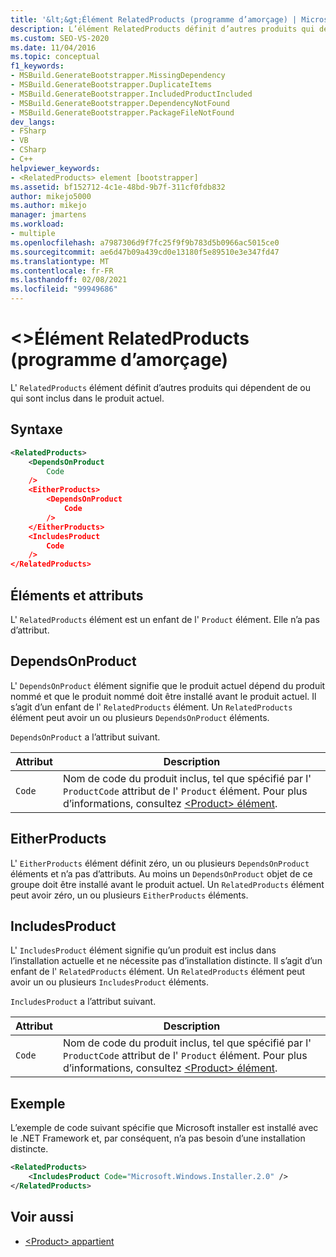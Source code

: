 ```yaml
---
title: '&lt;&gt;Élément RelatedProducts (programme d’amorçage) | Microsoft Docs'
description: L’élément RelatedProducts définit d’autres produits qui dépendent de ou sont inclus dans le produit actuel.
ms.custom: SEO-VS-2020
ms.date: 11/04/2016
ms.topic: conceptual
f1_keywords:
- MSBuild.GenerateBootstrapper.MissingDependency
- MSBuild.GenerateBootstrapper.DuplicateItems
- MSBuild.GenerateBootstrapper.IncludedProductIncluded
- MSBuild.GenerateBootstrapper.DependencyNotFound
- MSBuild.GenerateBootstrapper.PackageFileNotFound
dev_langs:
- FSharp
- VB
- CSharp
- C++
helpviewer_keywords:
- <RelatedProducts> element [bootstrapper]
ms.assetid: bf152712-4c1e-48bd-9b7f-311cf0fdb832
author: mikejo5000
ms.author: mikejo
manager: jmartens
ms.workload:
- multiple
ms.openlocfilehash: a7987306d9f7fc25f9f9b783d5b0966ac5015ce0
ms.sourcegitcommit: ae6d47b09a439cd0e13180f5e89510e3e347fd47
ms.translationtype: MT
ms.contentlocale: fr-FR
ms.lasthandoff: 02/08/2021
ms.locfileid: "99949686"
---
```

# <a name="ltrelatedproductsgt-element-bootstrapper"></a>&lt;&gt;Élément RelatedProducts (programme d’amorçage)
L' `RelatedProducts` élément définit d’autres produits qui dépendent de ou qui sont inclus dans le produit actuel.

## <a name="syntax"></a>Syntaxe

```xml
<RelatedProducts>
    <DependsOnProduct
        Code
    />
    <EitherProducts>
        <DependsOnProduct
            Code
        />
    </EitherProducts>
    <IncludesProduct
        Code
    />
</RelatedProducts>
```

## <a name="elements-and-attributes"></a>Éléments et attributs
 L' `RelatedProducts` élément est un enfant de l' `Product` élément. Elle n’a pas d’attribut.

## <a name="dependsonproduct"></a>DependsOnProduct
 L' `DependsOnProduct` élément signifie que le produit actuel dépend du produit nommé et que le produit nommé doit être installé avant le produit actuel. Il s’agit d’un enfant de l' `RelatedProducts` élément. Un `RelatedProducts` élément peut avoir un ou plusieurs `DependsOnProduct` éléments.

 `DependsOnProduct` a l’attribut suivant.

|Attribut|Description|
|---------------|-----------------|
|`Code`|Nom de code du produit inclus, tel que spécifié par l' `ProductCode` attribut de l' `Product` élément. Pour plus d’informations, consultez [ \<Product> élément](../deployment/product-element-bootstrapper.md).|

## <a name="eitherproducts"></a>EitherProducts
 L' `EitherProducts` élément définit zéro, un ou plusieurs `DependsOnProduct` éléments et n’a pas d’attributs. Au moins un `DependsOnProduct` objet de ce groupe doit être installé avant le produit actuel. Un `RelatedProducts` élément peut avoir zéro, un ou plusieurs `EitherProducts` éléments.

## <a name="includesproduct"></a>IncludesProduct
 L' `IncludesProduct` élément signifie qu’un produit est inclus dans l’installation actuelle et ne nécessite pas d’installation distincte. Il s’agit d’un enfant de l' `RelatedProducts` élément. Un `RelatedProducts` élément peut avoir un ou plusieurs `IncludesProduct` éléments.

 `IncludesProduct` a l’attribut suivant.

|Attribut|Description|
|---------------|-----------------|
|`Code`|Nom de code du produit inclus, tel que spécifié par l' `ProductCode` attribut de l' `Product` élément. Pour plus d’informations, consultez [ \<Product> élément](../deployment/product-element-bootstrapper.md).|

## <a name="example"></a>Exemple
 L’exemple de code suivant spécifie que Microsoft installer est installé avec le .NET Framework et, par conséquent, n’a pas besoin d’une installation distincte.

```xml
<RelatedProducts>
    <IncludesProduct Code="Microsoft.Windows.Installer.2.0" />
</RelatedProducts>
```

## <a name="see-also"></a>Voir aussi
- [\<Product> appartient](../deployment/product-element-bootstrapper.md)